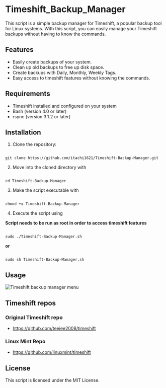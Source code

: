 # Timeshift_Backup_Manager

This script is a simple backup manager for Timeshift, 
a popular backup tool for Linux systems. 
With this script, you can easily manage your Timeshift backups without having to know the commands.


## Features
- Easily create backups of your system.
- Clean up old backups to free up disk space.
- Create backups with Daily, Monthly, Weekly Tags.
- Easy access to timeshift features without knowing the commands.

## Requirements
- Timeshift installed and configured on your system
- Bash (version 4.0 or later)
- rsync (version 3.1.2 or later)

## Installation

1. Clone the repository: 
``` 

git clone https://github.com/itachi1621/Timeshift-Backup-Manager.git 

```
2. Move into the cloned directory with 

``` 

cd Timeshift-Backup-Manager 

```
3. Make the script executable with

``` 

chmod +x Timeshift-Backup-Manager 

```
4. Execute the script using

 **Script needs to be run as root in order to access timeshift features**

``` 

sudo ./Timeshift-Backup-Manager.sh 

```
**or**

``` 

sudo sh Timeshift-Backup-Manager.sh 

```

## Usage 


![Timeshift backup manager menu](https://user-images.githubusercontent.com/62318474/228902206-57caadaf-0c49-4c31-9aad-552b79049acc.png)

## Timeshift repos
### Original Timeshift repo
- https://github.com/teejee2008/timeshift
### Linux Mint Repo
- https://github.com/linuxmint/timeshift


## License
This script is licensed under the MIT License.
